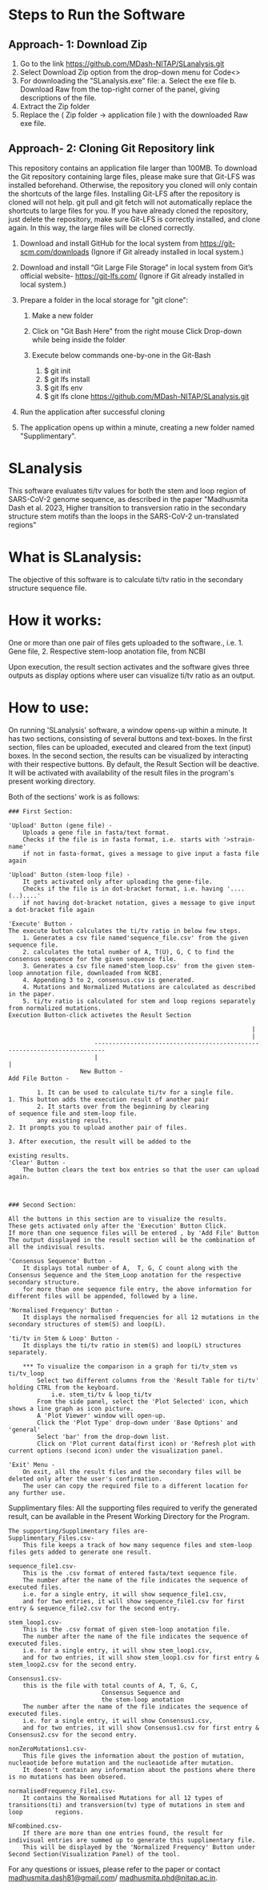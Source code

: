 # Steps to Run the Software

## Approach- 1: Download Zip
   1. Go to the link https://github.com/MDash-NITAP/SLanalysis.git
   2. Select Download Zip option from the drop-down menu for Code<>
   3. For downloading the "SLanalysis.exe" file:
      a. Select the exe file
      b. Download Raw from the top-right corner of the panel, giving descriptions of the file.
   4. Extract the Zip folder
   5. Replace the ( Zip folder -> application file )  with the downloaded Raw exe file.



## Approach- 2: Cloning Git Repository link
This repository contains an application file larger than 100MB. To download the Git repository containing large files, please make sure that Git-LFS was installed beforehand. Otherwise, the repository you cloned will only contain the shortcuts of the large files. Installing Git-LFS after the repository is cloned will not help. git pull and git fetch will not automatically replace the shortcuts to large files for you. If you have already cloned the repository, just delete the repository, make sure Git-LFS is correctly installed, and clone again. In this way, the large files will be cloned correctly.
 
   1. Download and install GitHub for the local system from https://git-scm.com/downloads
       (Ignore if Git already installed in local system.)
   2. Download and install “Git Large File Storage”  in local system from Git’s official website- https://git-lfs.com/
       (Ignore if Git already installed in local system.)
   3. Prepare a folder in the local storage for "git clone":
        1. Make a new folder
        2. Click on "Git Bash Here" from the right mouse Click Drop-down while being inside the folder
        3. Execute below commands one-by-one in the Git-Bash
           
           1. $ git init
           2. $ git lfs install
           3. $ git lfs env
           4. $ git lfs clone https://github.com/MDash-NITAP/SLanalysis.git
              
   4. Run the application after successful cloning       
   5. The application opens up within a minute, creating a new folder named "Supplimentary".

# SLanalysis
This software evaluates ti/tv values for both the stem and loop region of SARS-CoV-2 genome sequence, as described in the paper "Madhusmita Dash et al. 2023, Higher transition to transversion ratio in the secondary structure stem motifs than the loops in the SARS-CoV-2 un-translated regions"

# What is SLanalysis:
The objective of this software is to calculate ti/tv ratio in the secondary structure sequence file.

# How it works:
One or more than one pair of files gets uploaded to the software., i.e.
    1. Gene file, 
    2. Respective stem-loop anotation file, from NCBI
    
Upon execution, the result section activates and the software gives three outputs as display options where user can visualize ti/tv ratio as an output.

# How to use:
On running 'SLanalysis' software, a window opens-up within a minute.
It has two sections, consisting of several buttons and text-boxes.
In the first section, files can be uploaded, executed and cleared from the text (input) boxes.
In the second section, the results can be visualized by interacting with their respective buttons.
By default, the Result Section will be deactive. It will be activated with availability of the result files in the program's present working directory.

Both of the sections' work is as follows:


    ### First Section:
    
    'Upload' Button (gene file) - 
        Uploads a gene file in fasta/text format.        
        Checks if the file is in fasta format, i.e. starts with '>strain-name' 
        if not in fasta-format, gives a message to give input a fasta file again
        
    'Upload' Button (stem-loop file) - 
        It gets activated only after uploading the gene-file.
        Checks if the file is in dot-bracket format, i.e. having '....(..)....' 
        if not having dot-bracket notation, gives a message to give input a dot-bracket file again
        
    'Execute' Button -
    The execute button calculates the ti/tv ratio in below few steps. 
        1. Generates a csv file named'sequence_file.csv' from the given sequence file.
        2. calculates the total number of A, T(U), G, C to find the consensus sequence for the given sequence file.
        3. Generates a csv file named'stem_loop.csv' from the given stem-loop annotation file, downloaded from NCBI.
        4. Appending 3 to 2, consensus.csv is generated.
        4. Mutations and Normalized Mutations are calculated as described in the paper.
        5. ti/tv ratio is calculated for stem and loop regions separately from normalized mutations.
    Execution Button-click activetes the Result Section        
                                                                                    
                                                                        |
                                                                        |
                            -------------------------------------------------------------------------
                            |                                                                       |
                        New Button -                                                           Add File Button -
        
            1. It can be used to calculate ti/tv for a single file.             1. This button adds the execution result of another pair 
            2. It starts over from the beginning by clearing                    of sequence file and stem-loop file.
            any existing results.                                               2. It prompts you to upload another pair of files.   
                                                                                3. After execution, the result will be added to the 
                                                                                existing results.
    'Clear' Button -
        The button clears the text box entries so that the user can upload again.


        
    ### Second Section:
    
    All the buttons in this section are to visualize the results.
    These gets activated only after the 'Execution' Button Click.
    If more than one sequence files will be entered , by 'Add File' Button
    The output displayed in the result section will be the combination of all the indivisual results.
    
    'Consensus Sequence' Button -
        It displays total number of A,  T, G, C count along with the Consensus Sequence and the Stem_Loop anotation for the respective           secondary structure.
        for more than one sequence file entry, the above information for different files will be appended, followed by a line.
    
    'Normalised Frequency' Button -
        It displays the normalised frequencies for all 12 mutations in the secondary structures of stem(S) and loop(L).
    
    'ti/tv in Stem & Loop' Button -
        It displays the ti/tv ratio in stem(S) and loop(L) structures separately.
        
        *** To visualize the comparison in a graph for ti/tv_stem vs ti/tv_loop
            Select two different columns from the 'Result Table for ti/tv' holding CTRL from the keyboard.
                i.e. stem_ti/tv & loop_ti/tv
            From the side panel, select the 'Plot Selected' icon, which shows a line graph as icon picture.
            A 'Plot Viewer' window will open-up.
            Click the 'Plot Type' drop-down under 'Base Options' and 'general'
            Select 'bar' from the drop-down list.
            Click on 'Plot current data(first icon) or 'Refresh plot with current options (second icon) under the visualization panel.
    
    'Exit' Menu - 
        On exit, all the result files and the secondary files will be deleted only after the user's confirmation.
        The user can copy the required file to a different location for any further use.
        
Supplimentary files:
All the supporting files required to verify the generated result, can be available in the Present Working Directory for the Program.
                    
    The supporting/Supplimentary files are-
    Supplimentary_Files.csv-
        This file keeps a track of how many sequence files and stem-loop files gets added to generate one result.
    
    sequence_file1.csv-
        This is the .csv format of entered fasta/text sequence file. 
        The number after the name of the file indicates the sequence of executed files. 
        i.e. for a single entry, it will show sequence_file1.csv, 
        and for two entries, it will show sequence_file1.csv for first entry & sequence_file2.csv for the second entry.
    
    stem_loop1.csv-
        This is the .csv format of given stem-loop anotation file.
        The number after the name of the file indicates the sequence of executed files. 
        i.e. for a single entry, it will show stem_loop1.csv, 
        and for two entries, it will show stem_loop1.csv for first entry & stem_loop2.csv for the second entry.

    Consensus1.csv-
        this is the file with total counts of A, T, G, C,
                              Consensus Sequence and
                              the stem-loop anotation
        The number after the name of the file indicates the sequence of executed files. 
        i.e. for a single entry, it will show Consensus1.csv, 
        and for two entries, it will show Consensus1.csv for first entry & Consensus2.csv for the second entry.
        
    nonZeroMutations1.csv-
        This file gives the information about the postion of mutation, nucleaotide before mutation and the nucleaotide after mutation.
        It doesn't contain any information about the postions where there is no mutations has been obsered.
    
    normalisedFrequency_File1.csv-
        It contains the Normalised Mutations for all 12 types of transitions(ti) and transversion(tv) type of mutations in stem and loop         regions.
        
    NFcombined.csv-
        If there are more than one entries found, the result for indivisual entries are summed up to generate this supplimentary file.
        This will be displayed by the 'Normalized Frequency' Button under Second Section(Visualization Panel) of the tool. 
    


For any questions or issues, please refer to the paper or contact madhusmita.dash81@gmail.com/ madhusmita.phd@nitap.ac.in.
